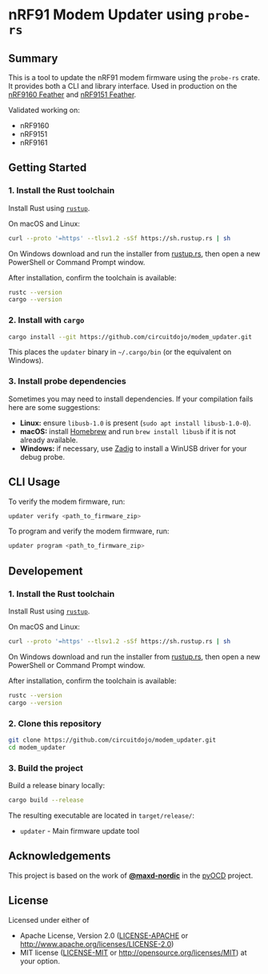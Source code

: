 # nRF91 Modem Updater using `probe-rs`

## Summary

This is a tool to update the nRF91 modem firmware using the `probe-rs` crate. It provides both a CLI and library interface. Used in production on the [nRF9160 Feather](https://www.circuitdojo.com/products/nrf9160-feather) and [nRF9151 Feather](https://www.circuitdojo.com/products/nrf9151-feather).

Validated working on:

- nRF9160
- nRF9151
- nRF9161

## Getting Started

### 1. Install the Rust toolchain

Install Rust using [`rustup`](https://rustup.rs/).

On macOS and Linux:

```bash
curl --proto '=https' --tlsv1.2 -sSf https://sh.rustup.rs | sh
```

On Windows download and run the installer from [rustup.rs](https://rustup.rs/), then open a new PowerShell or Command Prompt window.

After installation, confirm the toolchain is available:

```bash
rustc --version
cargo --version
```

### 2. Install with `cargo`

```bash
cargo install --git https://github.com/circuitdojo/modem_updater.git
```

This places the `updater` binary in `~/.cargo/bin` (or the equivalent on Windows).

### 3. Install probe dependencies

Sometimes you may need to install dependencies. If your compilation fails here are some suggestions:

- **Linux:** ensure `libusb-1.0` is present (`sudo apt install libusb-1.0-0`).
- **macOS:** install [Homebrew](https://brew.sh/) and run `brew install libusb` if it is not already available.
- **Windows:** if necessary, use [Zadig](https://zadig.akeo.ie/) to install a WinUSB driver for your debug probe.

## CLI Usage

To verify the modem firmware, run:

```bash
updater verify <path_to_firmware_zip>
```

To program and verify the modem firmware, run:

```bash
updater program <path_to_firmware_zip>
```

## Developement

### 1. Install the Rust toolchain

Install Rust using [`rustup`](https://rustup.rs/).

On macOS and Linux:

```bash
curl --proto '=https' --tlsv1.2 -sSf https://sh.rustup.rs | sh
```

On Windows download and run the installer from [rustup.rs](https://rustup.rs/), then open a new PowerShell or Command Prompt window.

After installation, confirm the toolchain is available:

```bash
rustc --version
cargo --version
```

### 2. Clone this repository

```bash
git clone https://github.com/circuitdojo/modem_updater.git
cd modem_updater
```

### 3. Build the project

Build a release binary locally:

```bash
cargo build --release
```

The resulting executable are located in `target/release/`:
- `updater` - Main firmware update tool

## Acknowledgements

This project is based on the work of [**@maxd-nordic**](https://github.com/maxd-nordic) in the [pyOCD](https://github.com/pyocd/pyOCD/blob/5166025ae5da5e093d6cfe2b26cae5e1334476e4/pyocd/target/family/target_nRF91.py#L629) project.

## License

Licensed under either of

- Apache License, Version 2.0 ([LICENSE-APACHE](LICENSE-APACHE) or
  http://www.apache.org/licenses/LICENSE-2.0)
- MIT license ([LICENSE-MIT](LICENSE-MIT) or
  http://opensource.org/licenses/MIT) at your option.

